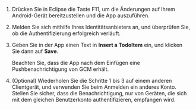 
1. Drücken Sie in Eclipse die Taste F11, um die Änderungen auf Ihrem Android-Gerät bereitzustellen und die App auszuführen.

2. Melden Sie sich mithilfe Ihres Identitätsanbieters an, und überprüfen Sie, ob die Authentifizierung erfolgreich verläuft.

3. Geben Sie in der App einen Text in **Insert a TodoItem** ein, und klicken Sie dann auf **Save**.

   	Beachten Sie, dass die App nach dem Einfügen eine Pushbenachrichtigung von GCM erhält.

4. (Optional) Wiederholen Sie die Schritte 1 bis 3 auf einem anderen Clientgerät, und verwenden Sie beim Anmelden ein anderes Konto. Stellen Sie sicher, dass die Benachrichtigung, nur von Geräten, die sich mit dem gleichen Benutzerkonto authentifizieren, empfangen wird.

<!---HONumber=62-->